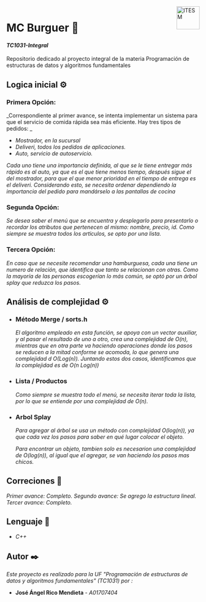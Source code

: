 
<a href="#">
    <img src="https://javier.rodriguez.org.mx/itesm/2014/tecnologico-de-monterrey-black.png" alt="ITESM" title="ITESM" align="right" height="60" />
</a>

# **MC Burguer** 🍔

#### **_TC1031-Integral_**
Repositorio dedicado al proyecto integral de la materia Programación de estructuras de datos y algoritmos fundamentales

## **Logica inicial** ⚙️ 
### **Primera Opción:**
_Correspondiente al primer avance, se intenta implementar un sistema para que el servicio de comida rápida sea más eficiente. Hay tres tipos de pedidos: _
*   _Mostrador, en la sucursal_
*   _Deliveri, todos los pedidos de aplicaciones._
*   _Auto, servicio de autoservicio._

_Cada uno tiene una importancia definida, al que se le tiene entregar más rápido es al auto, ya que es el que tiene menos tiempo, después sigue el del mostrador, para que el que menor prioridad en  el tiempo de entrega es el deliveri. Considerando esto, se necesita ordenar dependiendo la importancia del pedido para mandárselo a las pantallas de cocina_


### **Segunda Opción:** 
_Se desea saber el menú que se encuentra y desplegarlo para presentarlo o recordar los atributos que pertenecen al mismo: nombre, precio, id. Como siempre se muestra todos los articulos, se opto por una lista._


### **Tercera Opción:** 
_En caso que se necesite recomendar una hamburguesa, cada una tiene un numero de relación, que identifica que tanto se relacionan con otras. Como la mayoría de las personas escogerían lo más común, se optó por un árbol splay que reduzca los pasos._


## **Análisis de complejidad** ⚙️ 

*   ### **Método Merge / sorts.h**
    _El algoritmo empleado en esta función, se apoya con un vector auxiliar, y al pasar el resultado de uno a otro, crea una complejidad de O(n), mientras que en otra parte va haciendo operaciones donde los pasos se reducen a la mitad conforme se acomoda, lo que genera una complejidad d O(Log(n)). Juntando estos dos casos, identificamos que la complejidad es de O(n Log(n))_
*   ### **Lista / Productos**
    _Como siempre se muestra todo el menú, se necesita iterar toda la lista, por lo que se entiende por una complejidad de O(n)._
*   ### **Arbol Splay**
    _Para agregar al árbol se usa un método con complejidad O(log(n)), ya que cada vez los pasos para saber en qué lugar colocar el objeto._

    _Para encontrar un objeto, tambien solo es necesarion una complejidad de O(log(n)), al igual que el agregar, se van haciendo los pasos mas chicos._


## **Correciones** 📌
 _Primer avance: Completo._
_Segundo avance: Se agrego la estructura lineal._
 _Tercer avance: Completo._

## **Lenguaje** 👅
*  *C++*

## **Autor** ✒️
_Este proyecto es realizado para la UF "Programación de estructuras de datos y algoritmos fundamentales" (TC1031) por :_
* **José Ángel Rico Mendieta** - *A01707404*
